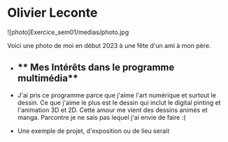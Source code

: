 # Olivier Leconte

![photo]Exercice_sem01/medias/photo.jpg


Voici une photo de moi en début 2023 à une fête d'un ami à mon père.


- ## ** Mes Intérêts dans le programme multimédia**
- J'ai pris ce programme parce que j'aime l'art numérique et surtout le dessin. Ce que j'aime le plus est le dessin qui inclut le digital pinting et l'animation 3D et 2D. Cette amour me vient des dessins animés et manga. Parcontre je ne sais pas lequel j'ai envie de faire :(

- Une exemple de projet, d'exposition ou de lieu serait 
